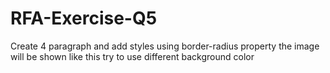 # RFA-Exercise-Q5
Create 4 paragraph and add styles using border-radius property the image will be shown like this  try to use different background color
